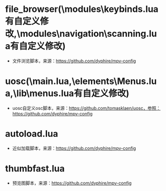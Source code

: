 # file_browser(\modules\keybinds.lua有自定义修改,\modules\navigation\scanning.lua有自定义修改)
* 文件浏览脚本，来源：https://github.com/dyphire/mpv-config

# uosc(\main.lua,\elements\Menus.lua,\lib\menus.lua有自定义修改)
* uosc自定义osc脚本，来源：https://github.com/tomasklaen/uosc，参照：https://github.com/dyphire/mpv-config

# autoload.lua
* 近似加载脚本，来源：https://github.com/dyphire/mpv-config

# thumbfast.lua
* 预览图脚本，来源：https://github.com/dyphire/mpv-config
